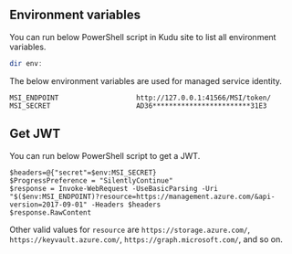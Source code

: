 ## Environment variables

You can run below PowerShell script in Kudu site to list all environment variables.

```PowerShell
dir env:
```

The below environment variables are used for managed service identity.

```
MSI_ENDPOINT                   http://127.0.0.1:41566/MSI/token/               
MSI_SECRET                     AD36************************31E3
```

## Get JWT

You can run below PowerShell script to get a JWT.

```
$headers=@{"secret"=$env:MSI_SECRET}
$ProgressPreference = "SilentlyContinue"
$response = Invoke-WebRequest -UseBasicParsing -Uri "$($env:MSI_ENDPOINT)?resource=https://management.azure.com/&api-version=2017-09-01" -Headers $headers
$response.RawContent
```

Other valid values for `resource` are `https://storage.azure.com/`, `https://keyvault.azure.com/`, `https://graph.microsoft.com/`, and so on.
